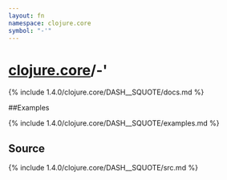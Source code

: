 ```yaml
---
layout: fn
namespace: clojure.core
symbol: "-'"
---
```


# [clojure.core](../)/-'

{% include 1.4.0/clojure.core/DASH__SQUOTE/docs.md %}

##Examples

{% include 1.4.0/clojure.core/DASH__SQUOTE/examples.md %}
## Source
{% include 1.4.0/clojure.core/DASH__SQUOTE/src.md %}

